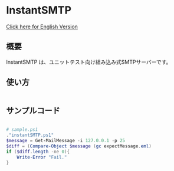 # InstantSMTP

[Click here for English Version](Readme.md)

## 概要
InstantSMTP は、ユニットテスト向け組み込み式SMTPサーバーです。

## 使い方

```PowerShell

``` 

## サンプルコード

```PowerShell

# sample.ps1
."instantSMTP.ps1"
$message = Get-MailMessage -i 127.0.0.1 -p 25
$diff = (Compare-Object $message (gc expectMessage.eml)
if ($diff.length -ne 0){
    Write-Error "Fail."
}

```